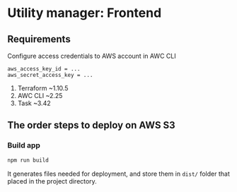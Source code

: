 # Utility manager: Frontend

## Requirements

Configure access credentials to AWS account in AWC CLI

```text
aws_access_key_id = ...
aws_secret_access_key = ...
```

1. Terraform ~1.10.5
2. AWC CLI ~2.25
3. Task ~3.42

## The order steps to deploy on AWS S3

### Build app

```sh
npm run build
```

It generates files needed for deployment, and store them in `dist/` folder that placed in the project directory.
